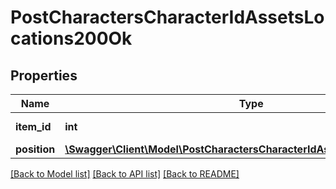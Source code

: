 # PostCharactersCharacterIdAssetsLocations200Ok

## Properties
Name | Type | Description | Notes
------------ | ------------- | ------------- | -------------
**item_id** | **int** | item_id integer | 
**position** | [**\Swagger\Client\Model\PostCharactersCharacterIdAssetsLocationsPosition**](PostCharactersCharacterIdAssetsLocationsPosition.md) |  | 

[[Back to Model list]](../../README.md#documentation-for-models) [[Back to API list]](../../README.md#documentation-for-api-endpoints) [[Back to README]](../../README.md)

